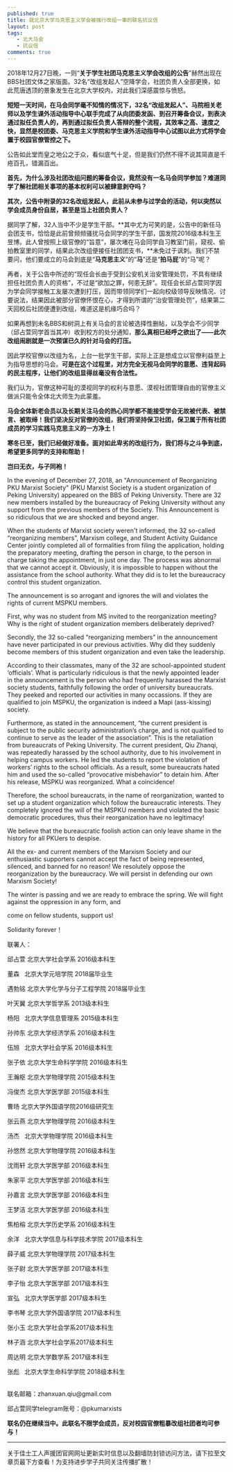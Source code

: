 ```yaml
---
published: true
title: 就北京大学马克思主义学会被强行改组一事的联名抗议信
layout: post
tags:
   - 北大马会
   - 抗议信
comments: true
---
```

2018年12月27日晚，一则“**关于学生社团马克思主义学会改组的公告**”赫然出现在BBS社团文体之家版面。32名“改组发起人”空降学会，社团负责人全部更换，如此荒唐透顶的景象发生在北京大学校内，对此我们深感震惊与愤怒。

**短短一天时间，在马会同学毫不知情的情况下，32名“改组发起人”、马院相关老师以及学生课外活动指导中心联手完成了从向团委发函、到召开筹备会议，到表决通过拟任负责人的，再到通过拟任负责人答辩的整个流程，其效率之高、速度之快，显然是校团委、马克思主义学院和学生课外活动指导中心试图以此方式将学会置于校园官僚管控之下。**

公告如此堂而皇之地公之于众，看似底气十足，但是我们仍然不得不说其简直是千疮百孔，错漏百出。

**首先，为什么涉及社团改组问题的筹备会议，竟然没有一名马会同学参加？难道同学了解社团相关事项的基本权利可以被肆意剥夺吗？**

**其次，公告中附录的32名改组发起人，此前从未参与过学会的活动，何以突然以学会成员身份自居，甚至是当上社团负责人？**

据同学了解，32人当中不少是学生干部。**其中尤为可笑的是，公告中的新任马会团支书，恰恰是此前曾频频骚扰马会同学的学生干部，国发院2016级本科生王昱博。此人曾按照上级官僚的“旨意”，屡次堵在马会同学自习教室门前，窥视、偷拍教室里的同学，结果此次改组便接任社团团支书，**未免过于讽刺。我们不禁要问，他们要成立的马会到底是“**马克思主义**”的“**马**”还是“**拍马屁**”的“马”呢？

再者，关于公告中所述的“现任会长由于受到公安机关治安管理处罚，不具有继续担任社团负责人的资格”，不过是“欲加之罪，何患无辞”。现任会长邱占萱同学因为学会同学接触工友屡次遭到打压，因而带领同学们一起向校级领导反映情况、讨要说法，结果因此被部分官僚怀恨在心，才得到所谓的“治安管理处罚”，结果第二天回校后社团便遭到改组，难道这是机缘巧合吗？

如果再想到未名BBS和树洞上有关马会的言论被选择性删帖，以及学会不少同学（邱占萱同学首当其冲）收到校方的处分通知，**那么真相已经呼之欲出了——此次改组闹剧就是一次预谋已久的针对马会的打压。**

因此学校官僚以改组为名，上台一批学生干部，实际上正是想成立以官僚利益至上为指导思想的马会。**可是在这个过程里，对方完全无视马会同学的意愿、违背起码的民主程序，让他们的改组显得丝毫没有合法性。**

我们认为，官僚这种可耻的漠视同学的权利与意愿、漠视社团管理自由的官僚主义做派只能令全体北大师生为此蒙羞。

**马会全体新老会员以及长期关注马会的热心同学都不能接受学会无故被代表、被禁言、被取缔！我们坚决反对官僚的改组，我们将坚持保卫社团，保卫属于所有社团成员的学习实践马克思主义的一方净土！**

**寒冬已至，我们已经做好准备。面对如此卑劣的改组行为，我们将与之斗争到底，希望更多同学的支持和帮助！**

**岂曰无衣，与子同袍！**

In the evening of December 27, 2018, an "Announcement of Reorganizing PKU Marxist Society" (PKU Marxist Society is a student organization of Peking University) appeared on the BBS of Peking University.  There are 32 new members installed by the bureaucracy of Peking University without any support from the previous members of the Society.   This Announcement is so ridiculous that we are shocked and beyond anger.

When the students of Marxist society weren't informed, the 32 so-called “reorganizing members”, Marxism college, and Student Activity Guidance Center jointly completed all of formalities from filing the application, holding the preparatory meeting,   drafting the person in charge, to the person in charge taking the appointment, in just one day. The process was abnormal that we cannot accept it.  Obviously, it is impossible to happen without the assistance from the school authority.  What they did is to let the bureaucracy control this student organization.

The announcement is so arrogant and ignores the will and violates the rights of current MSPKU members.

First, why was no student from MS invited to the reorganization meeting? Why is the right of student organization members deliberately deprived?

Secondly, the 32 so-called “reorganizing members” in the announcement have never participated in our previous activities. Why did they suddenly become members of this student organization and even take the leadership. 

According to their classmates, many of the 32  are school-appointed student ‘officials’. What is particularly ridiculous is that the newly appointed leader in the announcement is the person who had frequently harassed the Marxist society students, faithfully following the order of university bureaucrats.  They peeked and reported our activities in many occassions. If they are qualified to join MSPKU, the organization is indeed a Mapi (ass-kissing) society. 

Furthermore, as stated in the announcement, “the current president is subject to the public security administration’s charge, and is not qualified to continue to serve as the leader of the association”.  This is the retaliation from bureaucrats of Peking University.  The current president, Qiu Zhanqi, was repeatedly harassed by the school authority, due to his involvement in helping campus workers.  He led the students to report the violation of workers’ rights to the school officials.  As a result, some bureaucrats hated him and used the so-called “provocative misbehavior” to detain him.  After his release, MSPKU was reorganized.  What a coincidence!

Therefore, the school bureaucrats, in the name of reorganization, wanted to set up a student organization which follow the bureaucratic interests.  They completely ignored the will of the MSPKU members and violated the basic democratic procedures, thus their reorganization have no legitimacy!

We believe that the bureaucratic foolish action can only leave shame in the history for all PKUers to despise.

All the ex- and current members of the Marxism Society and our enthusiastic supporters cannot accept the fact of being represented, silenced, and banned for no reason!  We resolutely oppose the reorganization by the bureaucracy.  We will persist in defending our own Marxism Society!

The winter is passing and we are ready to embrace the spring.  We will fight against the oppression in any form, and 

come on fellow students, support us!

Solidarity forever！

<p>联署人：</p>
<p>邱占萱 北京大学社会学系 2016级本科生</p>
<p>董森&nbsp;&nbsp; 北京大学元培学院 2018届毕业生</p>
<p>遇勃铭 北京大学化学与分子工程学院 2018届毕业生</p>
<p>叶天翼 北京大学哲学系 2013级本科生</p>
<p>杨阳&nbsp;&nbsp; 北京大学信息管理系 2015级本科生</p>
<p>孙帅东 北京大学经济学系 2016级本科生</p>
<p>伍旭&nbsp;&nbsp; 北京大学社会学系 2016级本科生</p>
<p>张子依 北京大学生命科学学院 2016级本科生</p>
<p>王瀚枢 北京大学物理学院 2015级本科生</p>
<p>冯俊杰 北京大学医学部 2015级本科生</p>
<p>曹旸 北京大学外国语学院2016级研究生</p>
<p>张云燕 北京大学物理学院 2016级本科生</p>
<p>汤杰&nbsp;&nbsp; 北京大学物理学院 2016级本科生</p>
<p>孙悠然 北京大学物理学院 2016级本科生</p>
<p>沈雨轩 北京大学医学部 2016级本科生</p>
<p>朱家平 北京大学医学部 2016级本科生</p>
<p>孙嘉言 北京大学医学部 2016级本科生&nbsp; </p>
<p>王梦洁 北京大学医学部 2016级本科生</p>
<p>焦柏榕 北京大学历史学系 2016级本科生</p>
<p>余洋&nbsp;&nbsp; 北京大学信息与科学技术学院 2017级本科生</p>
<p>薛子威 北京大学物理学院 2017级本科生</p>
<p>张子尉 北京大学医学部 2017级本科生</p>
<p>李子怡 北京大学医学部 2017级本科生</p>
<p>宣弘&nbsp;&nbsp; 北京大学医学部 2017级本科生</p>
<p>李书琴 北京大学外国语学院 2017级本科生</p>
<p>张小玉 北京大学社会学系2017级本科生</p>
<p>林子涵 北京大学社会学系2017级本科生</p>
<p>周达明 北京大学数学系 2017级本科生</p>
<p>张彪&nbsp;&nbsp; 北京大学生命科学学院 2018级本科生</p>
<br>联名邮箱：zhanxuan.qiu@gmail.com

<p>邱占萱同学telegram账号：@pkumarxists</p>
<p><strong>联名仍在继续当中。此联名不限学会成员，反对校园官僚粗暴改组社团者均可参与！</strong></p>

---
关于佳士工人声援团官网网址更新实时信息以及翻墙防封锁访问方法，请下拉至文章页最下方查看！为支持进步学子共同关注传播扩散！
